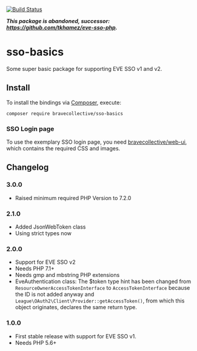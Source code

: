 [![Build Status](https://api.travis-ci.org/bravecollective/sso-basics.svg?branch=master)](https://travis-ci.org/bravecollective/sso-basics)

***This package is abandoned, successor: https://github.com/tkhamez/eve-sso-php.***

# sso-basics
Some super basic package for supporting EVE SSO v1 and v2.

## Install

To install the bindings via [Composer](http://getcomposer.org/), execute:

```
composer require bravecollective/sso-basics
```

### SSO Login page

To use the exemplary SSO login page, you need [bravecollective/web-ui](https://github.com/bravecollective/web-ui), 
which contains the required CSS and images.

## Changelog

### 3.0.0

- Raised minimum required PHP Version to 7.2.0

### 2.1.0

- Added JsonWebToken class
- Using strict types now

### 2.0.0

- Support for EVE SSO v2
- Needs PHP 7.1+
- Needs gmp and mbstring PHP extensions
- EveAuthentication class: The $token type hint has been changed from `ResourceOwnerAccessTokenInterface`
  to `AccessTokenInterface` because the ID is not added anyway and `League\OAuth2\Client\Provider::getAccessToken()`,
  from which this object originates, declares the same return type.

### 1.0.0

- First stable release with support for EVE SSO v1.
- Needs PHP 5.6+
